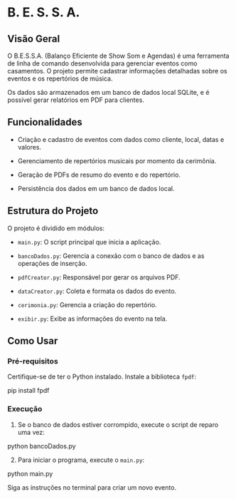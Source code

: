 # B. E. S. S. A.

## Visão Geral

O B.E.S.S.A. (Balanço Eficiente de Show Som e Agendas) é uma ferramenta de linha de comando desenvolvida para gerenciar eventos como casamentos. O projeto permite cadastrar informações detalhadas sobre os eventos e os repertórios de música.

Os dados são armazenados em um banco de dados local SQLite, e é possível gerar relatórios em PDF para clientes.

## Funcionalidades

* Criação e cadastro de eventos com dados como cliente, local, datas e valores.

* Gerenciamento de repertórios musicais por momento da cerimônia.

* Geração de PDFs de resumo do evento e do repertório.

* Persistência dos dados em um banco de dados local.

## Estrutura do Projeto

O projeto é dividido em módulos:

* `main.py`: O script principal que inicia a aplicação.

* `bancoDados.py`: Gerencia a conexão com o banco de dados e as operações de inserção.

* `pdfCreator.py`: Responsável por gerar os arquivos PDF.

* `dataCreator.py`: Coleta e formata os dados do evento.

* `cerimonia.py`: Gerencia a criação do repertório.

* `exibir.py`: Exibe as informações do evento na tela.

## Como Usar

### Pré-requisitos

Certifique-se de ter o Python instalado. Instale a biblioteca `fpdf`:

pip install fpdf


### Execução

1. Se o banco de dados estiver corrompido, execute o script de reparo uma vez:

python bancoDados.py


2. Para iniciar o programa, execute o `main.py`:

python main.py


Siga as instruções no terminal para criar um novo evento.
